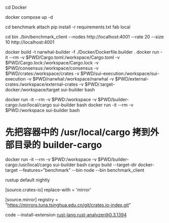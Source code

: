 cd Docker

docker compose up -d


cd benchmark
attach
pip install -r requirements.txt
fab local

cd bin
./bin/benchmark_client --nodes http://localhost:4001 --rate 20 --size 10 http://localhost:4001

docker build -t narwhal-builder -f ./Docker/Dockerfile.builder .
docker run -it --rm -v $PWD/Cargo.toml:/workspace/Cargo.toml -v $PWD/Cargo.lock:/workspace/Cargo.lock -v $PWD/consensus:/workspace/consensus -v $PWD/crates:/workspace/crates -v $PWD/sui-execution:/workspace/sui-execution -v $PWD/narwhal:/workspace/narwhal -v $PWD/external-crates:/workspace/external-crates -v $PWD/.target-docker:/workspace/target sui-builder bash


docker run -it --rm -v $PWD:/workspace -v $PWD/builder-cargo:/usr/local/cargo sui-builder bash
docker run -it --rm -v $PWD:/workspace sui-builder bash
# 先把容器中的 /usr/local/cargo 拷到外部目录的 builder-cargo

docker run -it --rm -v $PWD:/workspace -v $PWD/builder-cargo:/usr/local/cargo sui-builder bash
cargo build --target-dir docker-target --features="benchmark" --bin node --bin benchmark_client

rustup default nightly

[source.crates-io]
replace-with = 'mirror'

[source.mirror]
registry = "https://mirrors.tuna.tsinghua.edu.cn/git/crates.io-index.git"

code --install-extension rust-lang.rust-analyzer@0.3.1394